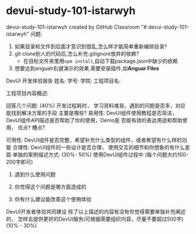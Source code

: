 # devui-study-101-istarwyh
devui-study-101-istarwyh created by GitHub Classroom
"# devui-study-101-istarwyh" 
问题:
1. 如果目录和文件到后面才意识到很乱,怎么样才能简单重新编排目录?
2. git clone别人的代码后,怎么补充.gitignore放弃的依赖?
    - 在目标文件夹里用`npm install`,自动下载package.json中缺少的依赖
3. 想要达到angualr右键演示的效果,需要安装插件,如**Anguar Files**


DevUI 开发体验报告
姓名:           学号:            学院:
工程项目名: 

工程项目内容概述: 

回答几个问题: (40%)
开发过程耗时， 学习资料难易，遇到的问题是否多，对应能找到解决方案的手段 主要是哪些? 
易用性: 
DevUI组件使用教程是否简洁， DevUI组件API描述是否帮助了你的使用，Demo是 否能有效的表达用途和帮助使用， 优点? 槽点?

可用性: 
DevUI组件是否完整，希望补充什么类型的组件，或者希望有什么样的功能 
合理性: 
DevUI组件的一些设计是否合理， 使用交互的细节和你想象的有什么差距 
单独的案例描述方式: (30%- 50%) 
使用DevUI组件过程中 (每个问题大约100-200字即可) 
1. 遇到什么使用问题

2. 你觉得这个问题是哪方面造成的 

3. 你有什么建议能改善这个使用体验

DevUI开发者体验共同建设 
除了以上描述的内容有没有你觉得需要单独补充阐述的， 怎样去提供更好的DevUI服务(可根据需要组织内容，尽量不要超过500字) (10% - 30%) 
